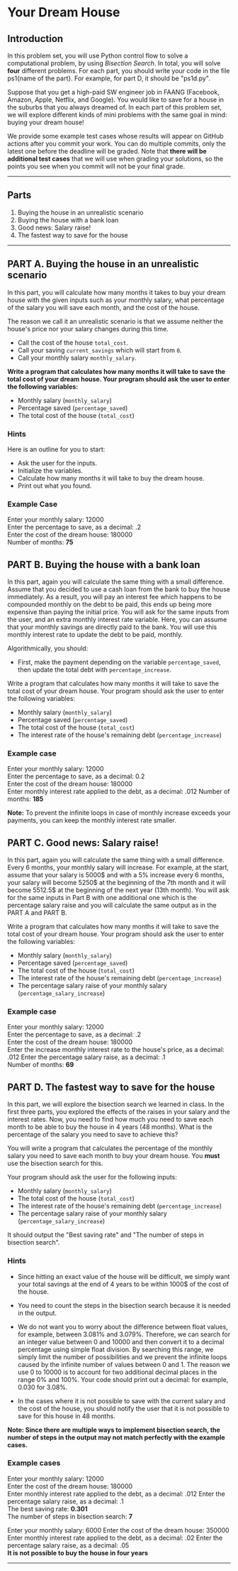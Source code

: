 # Your Dream House
## Introduction

In this problem set, you will use Python control flow to solve a computational problem, by using *Bisection Search*. In total, you will solve **four** different problems. For each part, you should write your code in the file ps1{name of the part}. For example, for part D, it should be "ps1d.py".

Suppose that you get a high-paid SW engineer job in FAANG (Facebook, Amazon, Apple, Netflix, and Google). You would like to save for a house in the suburbs that you always dreamed of. In each part of this problem set, we will explore different kinds of mini problems with the same goal in mind: buying your dream house!

We provide some example test cases whose results will appear on GitHub actions after you commit your work. You can do multiple commits, only the latest one before the deadline will be graded. Note that **there will be additional test cases** that we will use when grading your solutions, so the points you see when you commit will not be your final grade.

---

## Parts
1. Buying the house in an unrealistic scenario
2. Buying the house with a bank loan
3. Good news: Salary raise!
4. The fastest way to save for the house

---

## PART A. Buying the house in an unrealistic scenario

In this part, you will calculate how many months it takes to buy your dream house with the given inputs such as your monthly salary, what percentage of the salary you will save each month, and the cost of the house.

The reason we call it an unrealistic scenario is that we assume neither the house's price nor your salary changes during this time.

* Call the cost of the house `total_cost`.
* Call your saving `current_savings` which will start from `0`.
* Call your monthly salary `monthly_salary`.

**Write a program that calculates how many months it will take to save the total cost of your dream house. Your program should ask the user to enter the following variables:**

* Monthly salary (`monthly_salary`)
* Percentage saved (`percentage_saved`)
* The total cost of the house (`total_cost`)

### Hints

Here is an outline for you to start:

* Ask the user for the inputs.
* Initialize the variables.
* Calculate how many months it will take to buy the dream house.
* Print out what you found.

### Example Case

>>>   
Enter your monthly salary: 12000    
Enter the percentage to save, as a decimal: .2   
Enter the cost of the dream house: 180000    
Number of months: **75**   
>>>


## PART B. Buying the house with a bank loan

In this part, again you will calculate the same thing with a small difference. Assume that you decided to use a cash loan from the bank to buy the house immediately. As a result, you will pay an interest fee which happens to be compounded monthly on the debt to be paid, this ends up being more expensive than paying the initial price. You will ask for the same inputs from the user, and an extra monthly interest rate variable. Here, you can assume that your monthly savings are directly paid to the bank. You will use this monthly interest rate to update the debt to be paid, monthly.

Algorithmically, you should:

* First, make the payment depending on the variable `percentage_saved`, then update the total debt with `percentage_increase`.

Write a program that calculates how many months it will take to save the total cost of your dream house. Your program should ask the user to enter the following variables:   

* Monthly salary (`monthly_salary`)
* Percentage saved (`percentage_saved`)
* The total cost of the house (`total_cost`)
* The interest rate of the house's remaining debt (`percentage_increase`)

### Example case

>>>   
Enter your monthly salary: 12000   
Enter the percentage to save, as a decimal: 0.2   
Enter the cost of the dream house: 180000    
Enter monthly interest rate applied to the debt, as a decimal: .012
Number of months: **185**   
>>>

**Note:** To prevent the infinite loops in case of monthly increase exceeds your payments, you can keep the monthly interest rate smaller.

## PART C. Good news: Salary raise!

In this part, again you will calculate the same thing with a small difference. Every 6 months, your monthly salary will increase. For example, at the start, assume that your salary is 5000$ and with a 5% increase every 6 months, your salary will become 5250$ at the beginning of the 7th month and it will become 5512.5$ at the beginning of the next year (13th month). You will ask for the same inputs in Part B with one additional one which is the percentage salary raise and you will calculate the same output as in the PART A and PART B.

Write a program that calculates how many months it will take to save the total cost of your dream house. Your program should ask the user to enter the following variables:   

* Monthly salary (`monthly_salary`)   
* Percentage saved (`percentage_saved`)   
* The total cost of the house (`total_cost`)
* The interest rate of the house's remaining debt (`percentage_increase`)
* The percentage salary raise of your monthly salary (`percentage_salary_increase`)

### Example case

>>>   
Enter your monthly salary: 12000  
Enter the percentage to save, as a decimal: .2   
Enter the cost of the dream house: 180000   
Enter the increase monthly interest rate to the house's price, as a decimal: .012
Enter the percentage salary raise, as a decimal: .1   
Number of months: **69**
>>>

## PART D. The fastest way to save for the house

In this part, we will explore the bisection search we learned in class. In the first three parts, you explored the effects of the raises in your salary and the interest rates. Now, you need to find how much you need to save each month to be able to buy the house in 4 years (48 months). What is the percentage of the salary you need to save to achieve this?

You will write a program that calculates the percentage of the monthly salary you need to save each month to buy your dream house. You **must** use the bisection search for this.

Your program should ask the user for the following inputs:   

* Monthly salary (`monthly_salary`)
* The total cost of the house (`total_cost`)
* The interest rate of the house's remaining debt (`percentage_increase`)
* The percentage salary raise of your monthly salary (`percentage_salary_increase`)

It should output the "Best saving rate" and "The number of steps in bisection search".

### Hints

* Since hitting an exact value of the house will be difficult, we simply want your total savings at the end of 4 years to be within 1000$ of the cost of the house.    

* You need to count the steps in the bisection search because it is needed in the output.    

* We do not want you to worry about the difference between float values, for example, between 3.081% and 3.079%. Therefore, we can search for an integer value between 0 and 10000 and then convert it to a decimal percentage using simple float division. By searching this range, we simply limit the number of possibilities and we prevent the infinite loops caused by the infinite number of values between 0 and 1. The reason we use 0 to 10000 is to account for two additional decimal places in the range 0% and 100%. Your code should print out a decimal: for example, 0.030 for 3.08%.     

* In the cases where it is not possible to save with the current salary and the cost of the house, you should notify the user that it is not possible to save for this house in 48 months.


**Note: Since there are multiple ways to implement bisection search, the number of steps in the output may not match perfectly with the example cases.**   

### Example cases

>>>   
Enter your monthly salary: 12000    
Enter the cost of the dream house: 180000    
Enter monthly interest rate applied to the debt, as a decimal: .012
Enter the percentage salary raise, as a decimal: .1  
The best saving rate: **0.301**      
The number of steps in bisection search: **7**   
>>>   


>>>   
Enter your monthly salary: 6000
Enter the cost of the dream house: 350000    
Enter monthly interest rate applied to the debt, as a decimal: .02
Enter the percentage salary raise, as a decimal: .05   
**It is not possible to buy the house in four years**
>>>    

---
